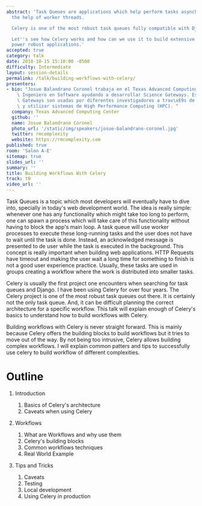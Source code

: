 ```yaml
---
abstract: 'Task Queues are applications which help perform tasks asynchronously with
  the help of worker threads.

  Celery is one of the most robust task queues fully compatible with Django.

  Let''s see how Celery works and how can we use it to build extensive workflows to
  power robust applications.'
accepted: true
category: talk
date: 2018-10-15 15:10:00 -0500
difficulty: Intermediate
layout: session-details
permalink: /talk/building-workflows-with-celery/
presenters:
- bio: "Josue Balandrano Coronel trabaja en el Texas Advanced Computing Center como\
    \ Ingeniero en Software ayudando a desarrollar Science Gateways. Estas Science\
    \ Gateways son usadas por diferentes investigadores a trav\xE9s de EUA para colaborar\
    \ y utilizar sistemas de High Performance Computing (HPC). "
  company: Texas Advanced Computing Center
  github: ''
  name: Josue Balandrano Coronel
  photo_url: '/static/img/speakers/josue-balandrano-coronel.jpg'
  twitter: rmcomplexity
  website: https://rmcomplexity.com
published: true
room: 'Salon A-E'
sitemap: true
slides_url: ''
summary: ''
title: Building Workflows With Celery
track: t0
video_url: ''
---
```


Task Queues is a topic which most developers will eventually have to dive into, specially in today's web development world.
The idea is really simple: whenever one has any functionality which might take too long to perform,
one can spawn a process which will take care of this functionality without having to block the app's main loop.
A task queue will use worker processes to execute these long-running tasks and the user does not have to wait
until the task is done. Instead, an acknowledged message is presented to de user while the task is executed in the background.
This concept is really important when building web applications.
HTTP Requests have timeout and making the user wait a long time for something to finish is not a good user experience practice.
Usually, these tasks are used in groups creating a workflow where the work is distributed into smaller tasks.

Celery is usually the first project one encounters when searching for task queues and Django.
I have been using Celery for over four years. The Celery project is one of the most robust
task queues out there. It is certainly not the only task queue.
And, it can be difficult planning the correct architecture for a specific workflow.
This talk will explain enough of Celery's basics to understand how to build workflows with Celery.

Building workflows with Celery is never straight forward. This is mainly because Celery offers the
building blocks to build workflows but it tries to move out of the way.
By not being too intrusive, Celery allows building complex workflows.
I will explain common patters and tips to successfully use celery to build workflow of different complexities.

Outline
========


1. Introduction

   1. Basics of Celery's architecture
   2. Caveats when using Celery
2. Workflows

   1. What are Workflows and why use them
   2. Celery's building blocks
   3. Common workflows techniques
   4. Real World Example

3. Tips and Tricks

   1. Caveats
   2. Testing
   3. Local development
   4. Using Celery in production
